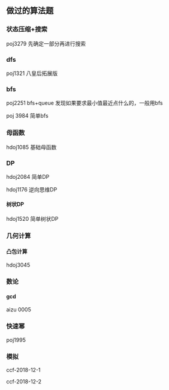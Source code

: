 ## 做过的算法题
### 状态压缩+搜索
poj3279 先确定一部分再进行搜索
### dfs
poj1321 八皇后拓展版
### bfs
poj2251 bfs+queue 发现如果要求最小值最近点什么的，一般用bfs

poj 3984 简单bfs
### 母函数

hdoj1085 基础母函数
### DP

hdoj2084 简单DP

hdoj1176 逆向思维DP

#### 树状DP
hdoj1520 简单树状DP


### 几何计算

#### 凸包计算

hdoj3045

### 数论

#### gcd

aizu 0005

### 快速幂

poj1995

### 模拟
ccf-2018-12-1

ccf-2018-12-2